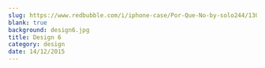 ```yaml
---
slug: https://www.redbubble.com/i/iphone-case/Por-Que-No-by-solo244/13045925.PM7U2
blank: true
background: design6.jpg
title: Design 6
category: design
date: 14/12/2015
---
```


